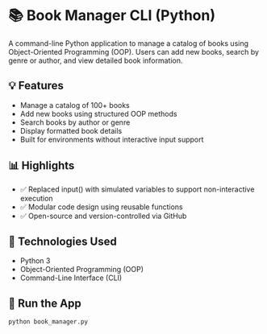 # 📚 Book Manager CLI (Python)

A command-line Python application to manage a catalog of books using Object-Oriented Programming (OOP). Users can add new books, search by genre or author, and view detailed book information.

## 💡 Features

- Manage a catalog of 100+ books
- Add new books using structured OOP methods
- Search books by author or genre
- Display formatted book details
- Built for environments without interactive input support

## 📊 Highlights

- ✅ Replaced input() with simulated variables to support non-interactive execution
- ✅ Modular code design using reusable functions
- ✅ Open-source and version-controlled via GitHub

## 📌 Technologies Used

- Python 3
- Object-Oriented Programming (OOP)
- Command-Line Interface (CLI)

## 🚀 Run the App

```bash
python book_manager.py
